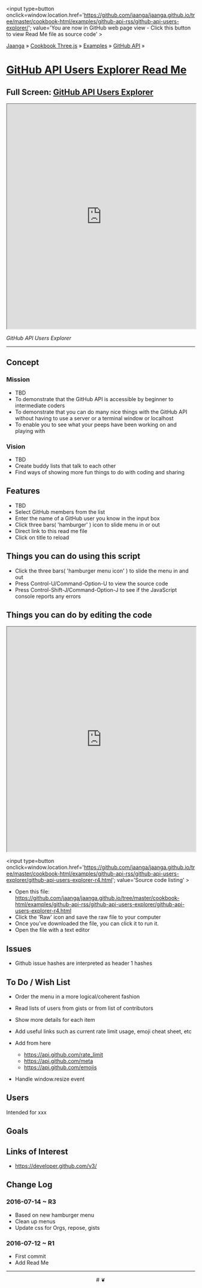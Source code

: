 <span style=display:none; >[You are now in GitHub source code view - click this link to view Read Me file as a web page]
( https://jaanga.github.io/cookbook-html/examples/github-api-rss/github-api-users-explorer/index.html#readme.md "View file as a web page." ) </span>
<input type=button onclick=window.location.href='https://github.com/jaanga/jaanga.github.io/tree/master/cookbook-html/examples/github-api-rss/github-api-users-explorer/'; value='You are now in GitHub web page view - Click this button to view Read Me file as source code' >

[Jaanga]( https://jaanga.github.io ) &raquo; [Cookbook Three.js]( http://jaangas.github.io/cookbook-html/  ) &raquo;
[Examples]( https://jaanga.github.io/cookbook-html/examples/ ) &raquo; [GitHub API]( https://jaanga.github.io/cookbook-html/examples/github-api-rss/ ) &raquo;

[GitHub API Users Explorer Read Me]( https://jaanga.github.io/cookbook-html/examples/github-api-rss/github-api-users-explorer/index.html#readme.md )
===

## Full Screen: [ GitHub API Users Explorer ]( https://jaanga.github.io/cookbook-html/examples/github-api-rss/github-api-users-explorer/index.html )


<img src="" style=display:none; width=800 >

<iframe src=https://jaanga.github.io/cookbook-html/examples/github-api-rss/github-api-users-explorer/index.html width=100% height=600px ></iframe>

_GitHub API Users Explorer_

***

## Concept

### Mission

* TBD
* To demonstrate that the GitHub API is accessible by beginner to intermediate coders
* To demonstrate that you can do many nice things with the GitHub API without having to use a server or a terminal window or localhost
* To enable you to see what your peeps have been working on and playing with



### Vision

* TBD
* Create buddy lists that talk to each other
* Find ways of showing more fun things to do with coding and sharing



## Features

* TBD
* Select GitHub members from the list
* Enter the name of a GitHub user you know in the input box
* Click three bars( 'hamburger' ) icon to slide menu in or out
* Direct link to this read me file
* Click on title to reload 


## Things you can do using this script


* Click the three bars( 'hamburger menu icon' ) to slide the menu in and out
* Press Control-U/Command-Option-U to view the source code
* Press Control-Shift-J/Command-Option-J to see if the JavaScript console reports any errors



## Things you can do by editing the code

<iframe src='https://jaanga.github.io/cookbook-html/examples/libraries/ace-editor/ace-view-r1.html#
	https://jaanga.github.io/cookbook-html/examples/github-api-rss/github-api-users-explorer/github-api-users-explorer-r4.html#socketio' width=100% height=600 ></iframe>

<input type=button onclick=window.location.href='https://github.com/jaanga/jaanga.github.io/tree/master/cookbook-html/examples/github-api-rss/github-api-users-explorer/github-api-users-explorer-r4.html';
value='Source code listing' >


* Open this file: https://github.com/jaanga/jaanga.github.io/tree/master/cookbook-html/examples/github-api-rss/github-api-users-explorer/github-api-users-explorer-r4.html
* Click the 'Raw' icon and save the raw file to your computer
* Once you've downloaded the file, you can click it to run it.
* Open the file with a text editor


## Issues

* Github issue hashes are interpreted as header 1 hashes


## To Do / Wish List

* Order the menu in a more logical/coherent fashion

* Read lists of users from gists or from list of contributors
* Show more details for each item
* Add useful links such as current rate limit usage, emoji cheat sheet, etc
* Add from here
	* https://api.github.com/rate_limit
	* https://api.github.com/meta
	* https://api.github.com/emojis
* Handle window.resize event


## Users

Intended for xxx

## Goals


## Links of Interest


* https://developer.github.com/v3/



## Change Log

### 2016-07-14 ~ R3

* Based on new hamburger menu
* Clean up menus
* Update css for Orgs, repose, gists


### 2016-07-12 ~ R1

* First commit
* Add Read Me


***

<center title='Jaanga ~ your 3D happy place' >
# <a href=javascript:window.scrollTo(0,0); style=text-decoration:none; > ❦ </a>
</center>
